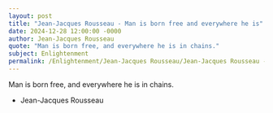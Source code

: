 ```yaml
---
layout: post
title: "Jean-Jacques Rousseau - Man is born free and everywhere he is"
date: 2024-12-28 12:00:00 -0000
author: Jean-Jacques Rousseau
quote: "Man is born free, and everywhere he is in chains."
subject: Enlightenment
permalink: /Enlightenment/Jean-Jacques Rousseau/Jean-Jacques Rousseau - Man is born free and everywhere he is
---
```


Man is born free, and everywhere he is in chains.

- Jean-Jacques Rousseau
